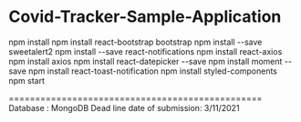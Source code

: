 # Covid-Tracker-Sample-Application

npm install
npm install react-bootstrap bootstrap
npm install --save sweetalert2
npm install --save react-notifications
npm install react-axios
npm install axios
npm install react-datepicker --save
npm install moment --save
npm install react-toast-notification
npm install styled-components
npm start


================================================
Database 
: MongoDB
Dead line date of submission: 3/11/2021
